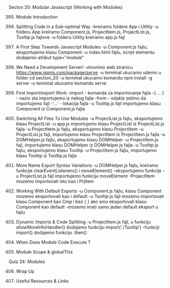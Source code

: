 Secton 20: Modular Javascript (Working with Modules)

395. Module Introduction

396. Splitting Code in a Sub-optimal Way
-kreiramo foldere App i Utility
-u folderu App kreiramo Component.js, ProjectItem.js, ProjectList.js, Tooltip.js fajlove
-u folderu Utility kreiramo app.js fajl

397. A First Step Towards Javascript Modules
-u Component.js fajlu, eksportujemo klasu Component
-u index.html fajlu, script elementu dodajemo atribut type="module"

398. We Need a Development Server!
-otvorimo web stranicu https://www.npmjs.com/package/serve
-u terminal ukucamo udemo u folder cd section_20
-u terminal ukucamo komandu npm install -g server
-u terminal ukucamo komandu serve

399. First import/export Work
-import - komanda za importovanje fajla
-{ ... } - naziv sta importujemo iz nekog fajla
-from - odakle zelimo da importujemo fajl
-'...' - lokacija fajla
-u Tooltip.js fajl importujemo klasu Component iz Component.js fajla

400. Switching All Files To Use Modules
-u ProjectList.js fajlu, eksportujemo klasu ProjectList
-u app.js importujemo klasu ProjectList iz ProjectList.js fajla
-u ProjectItem.js fajlu, eksportujemo klasu ProjectItem
-u ProjectList.js fajl, importujemo klasu ProjectItem iz ProjectItem.js fajla
-u DOMHelper.js fajlu, eksportujemo klasu DOMHelper
-u ProjectItem.js fajl, importujemo klasu DOMHelper iz DOMHelper.js fajla
-u Tooltip.js fajlu, eksportujemo klasu Tooltip
-u ProjectItem.js fajlu, importujemo klasu Tooltip iz Tooltip.js fajla

401. More Name Export Syntax Variations
-u DOMHelper.js fajlu, kreiramo funkcije clearEventListeners() i moveElement()
-eksportujemo funkcije
-u ProjectList.js fajl importujemo funkciju moveElement
-ProjectItem mozemo importovati isto kao i PrjItem

402. Working With Default Exports
-u Component.js fajlu, klasu Component mozemo eksportovati kao i default
-u Tooltip.js fajl mozemo importovati klasu Component kao Cmp i bez { } ako smo eksportovali klasu Component kao default
-mozemo imati samo jedan default eksport u fajlu

403. Dynamic Imports & Code Splitting
-u ProjectItem.js fajl, u funkciju showMoreInfoHandler() dodajemo funkciju import('./Tooltip')
-funkciji import() dodajemo funkciju .then()

404. When Does Module Code Execute ?

405. Module Scope & globalThis

Quiz 24: Modules

406. Wrap Up

407. Useful Resources & Links